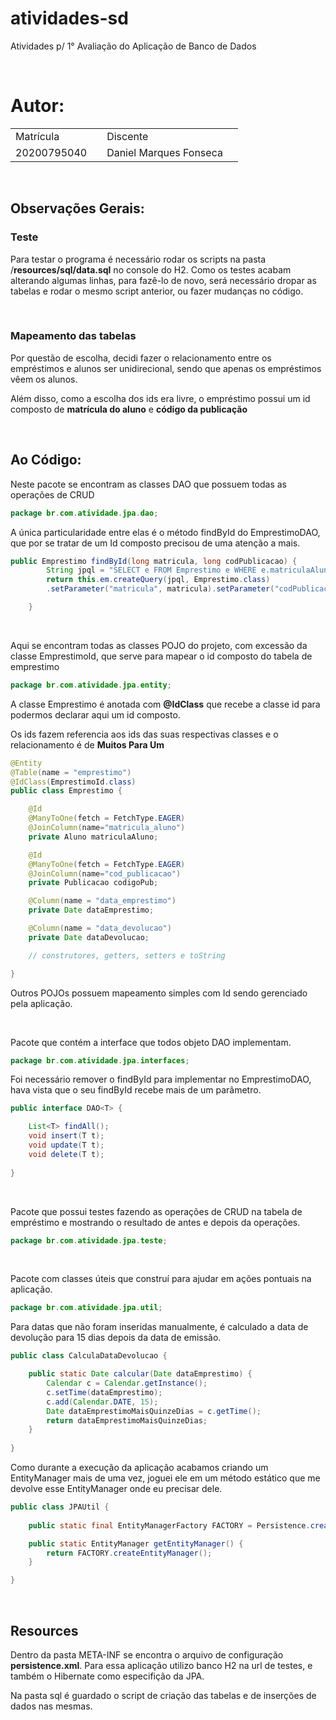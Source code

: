# atividades-sd
Atividades p/ 1° Avaliação do Aplicação de Banco de Dados

<br>

# Autor:
<table>
    <tr>
        <td>Matrícula<td>
        <td>Discente<td>
    </tr>
    <tr>
        <td>20200795040<td>
        <td>Daniel Marques Fonseca<td>
    </tr> 
</table>

<br>

## Observações Gerais:
### Teste
<p>Para testar o programa é necessário rodar os scripts na pasta /<strong>resources/sql/data.sql</strong> no console do H2. Como os testes acabam alterando algumas linhas, para fazê-lo de novo, será necessário dropar as tabelas e rodar o mesmo script anterior, ou fazer mudanças no código.</p>

<br>

### Mapeamento das tabelas
<p>Por questão de escolha, decidi fazer o relacionamento entre os empréstimos e alunos ser unidirecional, sendo que apenas os empréstimos vêem os alunos.</p>

<p>Além disso, como a escolha dos ids era livre, o empréstimo possui um id composto de <strong>matrícula do aluno</strong> e <strong>código da publicação</strong></p>

<br>

## Ao Código:

<p>Neste pacote se encontram as classes DAO que possuem todas as operações de CRUD</p>

```java
package br.com.atividade.jpa.dao;
```

<p>A única particularidade entre elas é o método findById do EmprestimoDAO, que por se tratar de um Id composto precisou de uma atenção a mais.</p>

```java
public Emprestimo findById(long matricula, long codPublicacao) {
        String jpql = "SELECT e FROM Emprestimo e WHERE e.matriculaAluno.matriculaAluno = :matricula AND e.codigoPub.codigoPub = :codPublicacao";
        return this.em.createQuery(jpql, Emprestimo.class)
        .setParameter("matricula", matricula).setParameter("codPublicacao", codPublicacao).getSingleResult();

    }
```

<br>

<p>Aqui se encontram todas as classes POJO do projeto, com excessão da classe EmprestimoId, que serve para mapear o id composto do tabela de emprestimo</p>

```java
package br.com.atividade.jpa.entity;
```

<p>A classe Emprestimo é anotada com <strong>@IdClass</strong> que recebe a classe id para podermos declarar aqui um id composto.</p>

<p>Os ids fazem referencia aos ids das suas respectivas classes e o relacionamento é de <strong>Muitos Para Um</strong></p>

```java
@Entity
@Table(name = "emprestimo")
@IdClass(EmprestimoId.class)
public class Emprestimo {

    @Id
    @ManyToOne(fetch = FetchType.EAGER)
    @JoinColumn(name="matricula_aluno")
    private Aluno matriculaAluno;

    @Id
    @ManyToOne(fetch = FetchType.EAGER)
    @JoinColumn(name="cod_publicacao")
    private Publicacao codigoPub;

    @Column(name = "data_emprestimo")
    private Date dataEmprestimo;

    @Column(name = "data_devolucao")
    private Date dataDevolucao;

    // construtores, getters, setters e toString

}
```

<p>Outros POJOs possuem mapeamento simples com Id sendo gerenciado pela aplicação.</p>

<br>

<p>Pacote que contém a interface que todos objeto DAO implementam.</p>

```java
package br.com.atividade.jpa.interfaces;
```

<p>Foi necessário remover o findById para implementar no EmprestimoDAO, hava vista que o seu findById recebe mais de um parâmetro.</p>

```java
public interface DAO<T> {

	List<T> findAll();
	void insert(T t);
	void update(T t);
	void delete(T t);
	
}
```

<br>

<p>Pacote que possui testes fazendo as operações de CRUD na tabela de empréstimo e mostrando o resultado de antes e depois da operações.</p>

```java
package br.com.atividade.jpa.teste;
```

<br>

<p>Pacote com classes úteis que construí para ajudar em ações pontuais na aplicação.</p>

```java
package br.com.atividade.jpa.util;
```

<p>Para datas que não foram inseridas manualmente, é calculado a data de devolução para 15 dias depois da data de emissão.</p>

```java
public class CalculaDataDevolucao {

    public static Date calcular(Date dataEmprestimo) {
        Calendar c = Calendar.getInstance();
        c.setTime(dataEmprestimo);
        c.add(Calendar.DATE, 15);
        Date dataEmprestimoMaisQuinzeDias = c.getTime();
        return dataEmprestimoMaisQuinzeDias;
    }
    
}
```

<p>Como durante a execução da aplicação acabamos criando um EntityManager mais de uma vez, joguei ele em um método estático que me devolve esse EntityManager onde eu precisar dele.</p>

```java
public class JPAUtil {
    
    public static final EntityManagerFactory FACTORY = Persistence.createEntityManagerFactory("atividade-jpa-bd");

    public static EntityManager getEntityManager() {
        return FACTORY.createEntityManager();
    }

}
```

<br>

## Resources

<p>Dentro da pasta META-INF se encontra o arquivo de configuração <strong>persistence.xml</strong>. Para essa aplicação utilizo banco H2 na url de testes, e também o Hibernate como especifição da JPA.</p>

<p>Na pasta sql é guardado o script de criação das tabelas e de inserções de dados nas mesmas.</p>